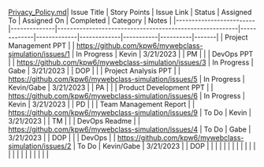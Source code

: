 [Privacy_Policy.md](..%2F..%2Fmywebclass-simulation%2FPrivacy_Policy.md)| Issue Title             | Story Points | Issue Link                                              | Status      | Assigned To | Assigned On | Completed | Category | Notes |
|-------------------------|--------------|---------------------------------------------------------|-------------|-------------|-------------|-----------|----------|-------|
| Project Management PPT  |              | https://github.com/kpw6/mywebclass-simulation/issues/1  | In Progress | Kevin       | 3/21/2023   |           | PM       |       |
| DevOps PPT              |              | https://github.com/kpw6/mywebclass-simulation/issues/3  | In Progress | Gabe        | 3/21/2023   |           | DOP      |       |
| Project Analysis PPT    |              | https://github.com/kpw6/mywebclass-simulation/issues/5  | In Progress | Kevin/Gabe  | 3/21/2023   |           | PA       |       |
| Product Development PPT |              | https://github.com/kpw6/mywebclass-simulation/issues/6  | In Progress | Kevin       | 3/21/2023   |           | PD       |       |
| Team Management Report  |              | https://github.com/kpw6/mywebclass-simulation/issues/9  | To Do       | Kevin       | 3/21/2023   |           | TM       |       |
| DevOps Readme           |              | https://github.com/kpw6/mywebclass-simulation/issues/4  | To Do       | Gabe        | 3/21/2023   |           | DOP      |       |
| DevOps                  |              | https://github.com/kpw6/mywebclass-simulation/issues/2  | To Do       | Kevin/Gabe  | 3/21/2023   |           | DOP      |       |
|                         |              |                                                         |             |             |             |           |          |       |
|                         |              |                                                         |             |             |             |           |          |       |